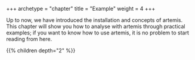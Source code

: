 +++
archetype = "chapter"
title = "Example"
weight = 4
+++

Up to now, we have introduced the installation and concepts of artemis.
This chapter will show you how to analyse with artemis through practical examples; if you want to know how to use artemis, it is no problem to start reading from here.

{{% children depth="2" %}}
